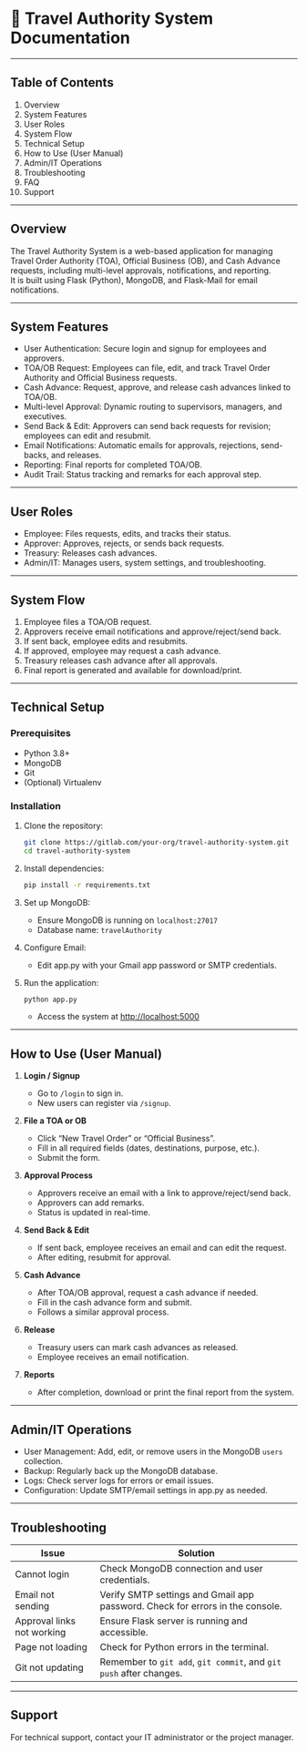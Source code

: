 # 📄 Travel Authority System Documentation

---

## Table of Contents

1. Overview
2. System Features
3. User Roles
4. System Flow
5. Technical Setup
6. How to Use (User Manual)
7. Admin/IT Operations
8. Troubleshooting
9. FAQ
10. Support

---

## Overview

The Travel Authority System is a web-based application for managing Travel Order Authority (TOA), Official Business (OB), and Cash Advance requests, including multi-level approvals, notifications, and reporting.  
It is built using Flask (Python), MongoDB, and Flask-Mail for email notifications.

---

## System Features

- User Authentication: Secure login and signup for employees and approvers.
- TOA/OB Request: Employees can file, edit, and track Travel Order Authority and Official Business requests.
- Cash Advance: Request, approve, and release cash advances linked to TOA/OB.
- Multi-level Approval: Dynamic routing to supervisors, managers, and executives.
- Send Back & Edit: Approvers can send back requests for revision; employees can edit and resubmit.
- Email Notifications: Automatic emails for approvals, rejections, send-backs, and releases.
- Reporting: Final reports for completed TOA/OB.
- Audit Trail: Status tracking and remarks for each approval step.

---

## User Roles

- Employee: Files requests, edits, and tracks their status.
- Approver: Approves, rejects, or sends back requests.
- Treasury: Releases cash advances.
- Admin/IT: Manages users, system settings, and troubleshooting.

---

## System Flow

1. Employee files a TOA/OB request.
2. Approvers receive email notifications and approve/reject/send back.
3. If sent back, employee edits and resubmits.
4. If approved, employee may request a cash advance.
5. Treasury releases cash advance after all approvals.
6. Final report is generated and available for download/print.

---

## Technical Setup

### Prerequisites

- Python 3.8+
- MongoDB
- Git
- (Optional) Virtualenv

### Installation

1. Clone the repository:
   ```sh
   git clone https://gitlab.com/your-org/travel-authority-system.git
   cd travel-authority-system
   ```

2. Install dependencies:
   ```sh
   pip install -r requirements.txt
   ```

3. Set up MongoDB:
   - Ensure MongoDB is running on `localhost:27017`
   - Database name: `travelAuthority`

4. Configure Email:
   - Edit app.py with your Gmail app password or SMTP credentials.

5. Run the application:
   ```sh
   python app.py
   ```
   - Access the system at [http://localhost:5000](http://localhost:5000)

---

## How to Use (User Manual)

1. **Login / Signup**
   - Go to `/login` to sign in.
   - New users can register via `/signup`.

2. **File a TOA or OB**
   - Click “New Travel Order” or “Official Business”.
   - Fill in all required fields (dates, destinations, purpose, etc.).
   - Submit the form.

3. **Approval Process**
   - Approvers receive an email with a link to approve/reject/send back.
   - Approvers can add remarks.
   - Status is updated in real-time.

4. **Send Back & Edit**
   - If sent back, employee receives an email and can edit the request.
   - After editing, resubmit for approval.

5. **Cash Advance**
   - After TOA/OB approval, request a cash advance if needed.
   - Fill in the cash advance form and submit.
   - Follows a similar approval process.

6. **Release**
   - Treasury users can mark cash advances as released.
   - Employee receives an email notification.

7. **Reports**
   - After completion, download or print the final report from the system.

---

## Admin/IT Operations

- User Management: Add, edit, or remove users in the MongoDB `users` collection.
- Backup: Regularly back up the MongoDB database.
- Logs: Check server logs for errors or email issues.
- Configuration: Update SMTP/email settings in app.py as needed.

---

## Troubleshooting

| Issue | Solution |
|-------|----------|
| Cannot login | Check MongoDB connection and user credentials. |
| Email not sending | Verify SMTP settings and Gmail app password. Check for errors in the console. |
| Approval links not working | Ensure Flask server is running and accessible. |
| Page not loading | Check for Python errors in the terminal. |
| Git not updating | Remember to `git add`, `git commit`, and `git push` after changes. |

---

## Support

For technical support, contact your IT administrator or the project manager.